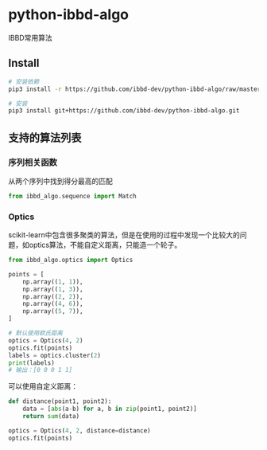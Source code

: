 # python-ibbd-algo

IBBD常用算法

## Install

```sh
# 安装依赖
pip3 install -r https://github.com/ibbd-dev/python-ibbd-algo/raw/master/requirements.txt

# 安装
pip3 install git+https://github.com/ibbd-dev/python-ibbd-algo.git
```

## 支持的算法列表

### 序列相关函数

从两个序列中找到得分最高的匹配

```python
from ibbd_algo.sequence import Match

```

### Optics

scikit-learn中包含很多聚类的算法，但是在使用的过程中发现一个比较大的问题，如optics算法，不能自定义距离，只能造一个轮子。

```python
from ibbd_algo.optics import Optics

points = [
    np.array((1, 1)),
    np.array((1, 3)),
    np.array((2, 2)),
    np.array((4, 6)),
    np.array((5, 7)),
]

# 默认使用欧氏距离
optics = Optics(4, 2)
optics.fit(points)
labels = optics.cluster(2)
print(labels)
# 输出：[0 0 0 1 1]
```

可以使用自定义距离：

```python
def distance(point1, point2):
    data = [abs(a-b) for a, b in zip(point1, point2)]
    return sum(data)

optics = Optics(4, 2, distance=distance)
optics.fit(points)
```
